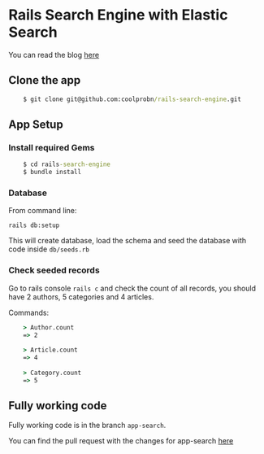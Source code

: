 # Rails Search Engine with Elastic Search

You can read the blog [here](https://prabinpoudel.com.np/articles/search-engine-with-rails/)

## Clone the app

```cmd
    $ git clone git@github.com:coolprobn/rails-search-engine.git
```

## App Setup

### Install required Gems

```cmd
    $ cd rails-search-engine
    $ bundle install
```

### Database

From command line:

`rails db:setup`

This will create database, load the schema and seed the database with code inside `db/seeds.rb`

### Check seeded records

Go to rails console `rails c` and check the count of all records, you should have 2 authors, 5 categories and 4 articles.

Commands:

```cmd
    > Author.count
    => 2
    
    > Article.count
    => 4
    
    > Category.count
    => 5
```

## Fully working code

Fully working code is in the branch `app-search`.

You can find the pull request with the changes for app-search [here](https://github.com/coolprobn/rails-search-engine/pull/1)
